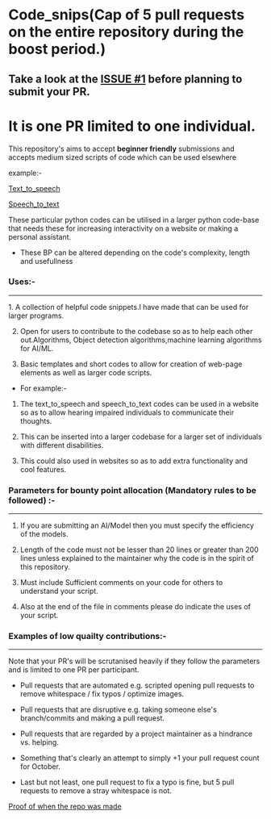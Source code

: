 <h1>Code_snips(Cap of 5 pull requests on the entire repository during the boost period.)</h1>

## Take a look at the [ISSUE #1](https://github.com/acmpesuecc/code_snips/issues/1) before planning to submit your PR.

# It is one PR limited to one individual.

This repository's aims to accept **beginner friendly** submissions and accepts medium sized scripts of code which can be used elsewhere 

example:-

[Text_to_speech](https://github.com/acmpesuecc/code_snips/blob/main/Python/text_to_speech.py)

[Speech_to_text](https://github.com/acmpesuecc/code_snips/blob/main/Python/speech_to_text.py)

These particular python codes can be utilised in a larger python code-base that needs these for increasing interactivity on a website or making a personal assistant.

+ These BP can be altered depending on the code's complexity, length and usefullness

### Uses:-
<hr>
 1. A collection of helpful code snippets.I have made that can be used for larger programs. 
 
 2. Open for users to contribute to the codebase so as to help each other out.Algorithms, Object detection algorithms,machine learning algorithms for AI/ML.

 3. Basic templates and short codes to allow for creation of web-page elements as well as larger code scripts.
 
 - For example:-
 1. The text_to_speech and speech_to_text codes can be used in a website so as to allow hearing impaired individuals to communicate their thoughts.
 
 2. This can be inserted into a larger codebase for a larger set of individuals with different disabilities.

 3. This could also used in websites so as to add extra functionality and cool features.

### Parameters for bounty point allocation (Mandatory rules to be followed) :-
<hr>

1. If you are submitting an AI/Model then you must specify the efficiency of the models.

2. Length of the code must not be lesser than 20 lines or greater than 200 lines unless explained to the maintainer why the code is in the spirit of this repository.

3. Must include Sufficient comments on your code for others to understand your script.

4. Also at the end of the file in comments please do indicate the uses of your script.

### Examples of low quailty contributions:-
<hr>
Note that your PR's will be scrutanised heavily if they follow the parameters and is limited to one PR per participant.

+ Pull requests that are automated e.g. scripted opening pull requests to remove whitespace / fix typos / optimize images.

+ Pull requests that are disruptive e.g. taking someone else's branch/commits and making a pull request.

+ Pull requests that are regarded by a project maintainer as a hindrance vs. helping.

+ Something that's clearly an attempt to simply +1 your pull request count for October.

+ Last but not least, one pull request to fix a typo is fine, but 5 pull requests to remove a stray whitespace is not.


[Proof of when the repo was made](https://api.github.com/repos/Mohamed-Ayaan358/code_snips)
